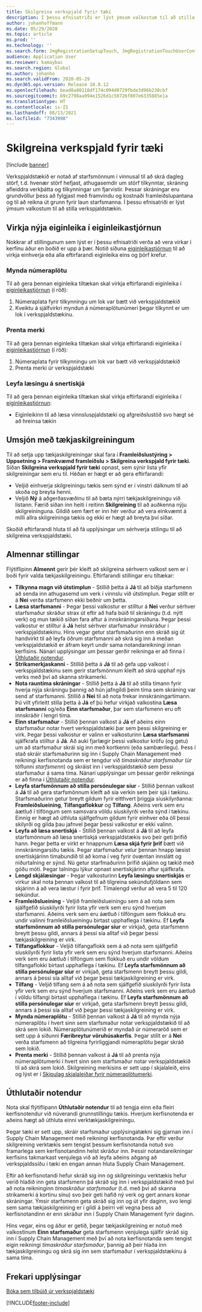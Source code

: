 ```yaml
---
title: Skilgreina verkspjald fyrir tæki
description: Í þessu efnisatriði er lýst ýmsum valkostum til að stilla verkspjaldstækið.
author: johanhoffmann
ms.date: 05/29/2020
ms.topic: article
ms.prod: ''
ms.technology: ''
ms.search.form: JmgRegistrationSetupTouch, JmgRegistrationTouchUserConfiguration
audience: Application User
ms.reviewer: kamaybac
ms.search.region: Global
ms.author: johanho
ms.search.validFrom: 2020-05-29
ms.dyn365.ops.version: Release 10.0.12
ms.openlocfilehash: bead8a80110df174c094d0729fbde3d96b230cbf
ms.sourcegitcommit: b9c2798aa994e1526d1c50726f807e6335885e1a
ms.translationtype: HT
ms.contentlocale: is-IS
ms.lasthandoff: 08/13/2021
ms.locfileid: "7343998"
---
```

# <a name="configure-job-card-for-devices"></a>Skilgreina verkspjald fyrir tæki

[!include [banner](../includes/banner.md)]

Verkspjaldstækið er notað af starfsmönnum í vinnusal til að skrá dagleg störf, t.d. hvenær störf hefjast, athugasemdir um störf tilkynntar, skráning afleiddra verkþátta og tilkynningar um fjarvistir. Þessar skráningar eru grundvöllur þess að fylgjast með framvindu og kostnaði framleiðslupantana og til að reikna út grunn fyrir laun starfsmanna. Í þessu efnisatriði er lýst ýmsum valkostum til að stilla verkspjaldstækin.

## <a name="enable-new-features-in-feature-management"></a>Virkja nýja eiginleika í eiginleikastjórnun

Nokkrar af stillingunum sem lýst er í þessu efnisatriði verða að vera virkar í kerfinu áður en boðið er upp á þær. Notið síðuna [eiginleikastjórnun](../../fin-ops-core/fin-ops/get-started/feature-management/feature-management-overview.md) til að virkja einhverja eða alla eftirfarandi eiginleika eins og þörf krefur.

### <a name="generate-license-plate"></a>Mynda númeraplötu

Til að gera þennan eiginleika tiltækan skal virkja eftirfarandi eiginleika í [eiginleikastjórnun](../../fin-ops-core/fin-ops/get-started/feature-management/feature-management-overview.md) (í röð):

1. Númeraplata fyrir tilkynningu um lok var bætt við verkspjaldstækið
1. Kveiktu á sjálfvirkri myndun á númeraplötunúmeri þegar tilkynnt er um lok í verkspjaldstækinu.

### <a name="print-label"></a>Prenta merki

Til að gera þennan eiginleika tiltækan skal virkja eftirfarandi eiginleika í [eiginleikastjórnun](../../fin-ops-core/fin-ops/get-started/feature-management/feature-management-overview.md) (í röð):

1. Númeraplata fyrir tilkynningu um lok var bætt við verkspjaldstækið
1. Prenta merki úr verkspjaldstæki

### <a name="allow-locking-of-touch-screen"></a>Leyfa læsingu á snertiskjá

Til að gera þennan eiginleika tiltækan skal virkja eftirfarandi eiginleika í [eiginleikastjórnun](../../fin-ops-core/fin-ops/get-started/feature-management/feature-management-overview.md):

- Eiginleikinn til að læsa vinnsluspjaldstæki og afgreiðslustöð svo hægt sé að hreinsa tækin

## <a name="manage-your-device-configurations"></a>Umsjón með tækjaskilgreiningum

Til að setja upp tækjaskilgreiningar skal fara í **Framleiðslustýring > Uppsetning > Framkvæmd framleiðslu > Skilgreina verkspjald fyrir tæki**. Síðan **Skilgreina verkspjald fyrir tæki** opnast, sem sýnir lista yfir skilgreiningar sem eru til. Héðan er hægt er að gera eftirfarandi: 

- Veljið einhverja skilgreiningu tækis sem sýnd er í vinstri dálknum til að skoða og breyta henni.
- Veljið **Ný** á aðgerðasvæðinu til að bæta nýrri tækjaskilgreiningu við listann. Færið síðan inn heiti í reitinn **Skilgreining** til að auðkenna nýju skilgreininguna. Gildið sem fært er inn hér verður að vera einkvæmt á milli allra skilgreininga tækis og ekki er hægt að breyta því síðar.

Skoðið eftirfarandi hluta til að fá upplýsingar um sérhverja stilingu til að skilgreina verkspjaldstæki.

## <a name="general-settings"></a>Almennar stillingar

Flýtiflipinn **Almennt** gerir þér kleift að skilgreina sérhvern valkost sem er í boði fyrir valda tækjaskilgreiningu. Eftirfarandi stillingar eru tiltækar:

- **Tilkynna magn við útstimplun** - Stillið þetta á **Já** til að biðja starfsmenn að senda inn athugasemd um verk í vinnslu við útstimplun. Þegar stillt er á **Nei** verða starfsmenn ekki beðnir um þetta.
- **Læsa starfsmanni** - Þegar þessi valkostur er stilltur á **Nei** verður sérhver starfsmaður skráður strax út eftir að hafa búið til skráningu (t.d. nýtt verk) og mun tækið síðan fara aftur á innskráningarsíðuna. Þegar þessi valkostur er stilltur á **Já** helst sérhver starfsmaður innskráður í verkspjaldstækinu. Hins vegar getur starfsmaðurinn enn skráð sig út handvirkt til að leyfa öðrum starfsmanni að skrá sig inn á meðan verkspjaldstækið er áfram keyrt undir sama notandareikningi innan kerfisins. Nánari upplýsingar um þessar gerðir reikninga er að finna í [Úthlutaðir notendur](#assigned-users).
- **Strikamerkjaskanni** - Stillið þetta á **Já** til að gefa upp valkost í verkspjaldstækinu sem gerir starfsmönnum kleift að skrá upphaf nýs verks með því að skanna strikamerki.
- **Nota rauntíma skráningar** - Stillið þetta á **Já** til að stilla tímann fyrir hverja nýja skráningu þannig að hún jafngildi þeim tíma sem skráning var send af starfsmanni. Stillið á **Nei** til að nota frekar innskráningartímann. Þú vilt yfirleitt stilla þetta á **Já** ef þú hefur virkjað valkostina **Læsa starfsmanni** og/eða **Einn starfsmaður**, þar sem starfsmenn eru oft innskráðir í lengri tíma.
- **Einn starfsmaður** - Stillið þennan valkost á **Já** ef aðeins einn starfsmaður notar hvert verkspjaldstæki þar sem þessi skilgreining er virk. Þegar þessi valkostur er valinn er valkosturinn **Læsa starfsmanni** sjálfkrafa stilltur á **Já**. Að auki fjarlægir þessi valkostur kröfu (og getu) um að starfsmaður skrái sig inn með kortkenni (eða sambærilegu). Þess í stað skráir starfsmaðurinn sig inn í Supply Chain Management með reikningi kerfisnotanda sem er tengdur við *tímaskráður starfsmaður* (úr töflunni *starfsmenn*) og skráist inn í verkspjaldstækið sem þessi starfsmaður á sama tíma.  Nánari upplýsingar um þessar gerðir reikninga er að finna í [Úthlutaðir notendur](#assigned-users).
- **Leyfa starfsmönnum að stilla persónulegar síur** - Stillið þennan valkost á **Já** til að gera starfsmönnum kleift að sía verkin sem þeir sjá í tækinu. Starfsmaðurinn getur breytt gildum fyrir eitthvert þriggja síuskilyrðanna: **Framleiðslueining**, **Tilfangaflokkur** og **Tilfang**. Aðeins verk sem eru áætluð í tilföngum sem samsvara völdu síuskilyrði verða sýnd í tækinu. Einnig er hægt að úthluta sjálfgefnum gildum fyrir einhver eða öll þessi skilyrði og gilda þau jafnvel þegar þessi valkostur er ekki valinn.
- **Leyfa að læsa snertiskjá** - Stillið þennan valkost á **Já** til að leyfa starfsmönnum að læsa snertiskjá verkspjaldstækis svo þeir geti þrifið hann. Þegar þetta er virkt er hnappnum **Læsa skjá fyrir þrif** bætt við innskráningarsíðu tækis. Þegar starfsmaður velur þennan hnapp læsist snertiskjárinn tímabundið til að koma í veg fyrir óvæntan innslátt og niðurtalning er sýnd. Nú getur starfmaðurinn þrifið skjáinn og tækið með góðu móti. Þegar talningu lýkur opnast snertiskjárinn aftur sjálfkrafa.
- **Lengd skjálæsingar** - Þegar valkosturinn **Leyfa læsingu snertiskjás** er virkur skal nota þennan valkost til að tilgreina sekúndufjöldann sem skjárinn á að vera læstur í fyrir þrif. Tímalengd verður að vera 5 til 120 sekúndur.
- **Framleiðslueining** - Veljið framleiðslueiningu sem á að nota sem sjálfgefið síuskilyrði fyrir lista yfir verk sem eru sýnd hverjum starfsmanni. Aðeins verk sem eru áætluð í tilföngum sem flokkuð eru undir valinni framleiðslueiningu birtast upphaflega í tækinu. Ef **Leyfa starfsmönnum að stilla persónulegar síur** er virkjað, geta starfsmenn breytt þessu gildi, annars á þessi sía alltaf við þegar þessi tækjaskilgreining er virk.
- **Tilfangaflokkur** - Veljið tilfangaflokk sem á að nota sem sjálfgefið síuskilyrði fyrir lista yfir verk sem eru sýnd hverjum starfsmanni. Aðeins verk sem eru áætluð í tilföngum sem flokkuð eru undir völdum tilfangaflokki birtast upphaflega í tækinu. Ef **Leyfa starfsmönnum að stilla persónulegar síur** er virkjað, geta starfsmenn breytt þessu gildi, annars á þessi sía alltaf við þegar þessi tækjaskilgreining er virk.
- **Tilfang** - Veljið tilfang sem á að nota sem sjálfgefið síuskilyrði fyrir lista yfir verk sem eru sýnd hverjum starfsmanni. Aðeins verk sem eru áætluð í völdu tilfangi birtast upphaflega í tækinu. Ef **Leyfa starfsmönnum að stilla persónulegar síur** er virkjað, geta starfsmenn breytt þessu gildi, annars á þessi sía alltaf við þegar þessi tækjaskilgreining er virk.
- **Mynda númeraplötu** - Stillið þennan valkost á **Já** til að mynda nýja númeraplötu í hvert sinn sem starfsmaður notar verkspjaldstækið til að skrá sem lokið. Númeraplötunúmerið er myndað úr númeraröð sem er sett upp á síðunni **Færibreytur vöruhúsakerfis**. Þegar stillt er á **Nei** verða starfsmenn að tilgreina fyrirliggjandi númeraplötu þegar skráð sem lokið.
- **Prenta merki** - Stillið þennan valkost á **Já** til að prenta nýja númeraplötumerki í hvert sinn sem starfsmaður notar verkspjaldstækið til að skrá sem lokið. Skilgreining merkisins er sett upp í skjalaleið, eins og lýst er í [Skipulag skjalaleiðar fyrir númeraplötumerki](../warehousing/document-routing-layout-for-license-plates.md).

<a name="assigned-users"></a>

## <a name="assigned-users"></a>Úthlutaðir notendur

Nota skal flýtiflipann **Úthlutaðir notendur** til að tengja einn eða fleiri kerfisnotendur við núverandi grunnstillingu tækis. Hverjum kerfisnotenda er aðeins hægt að úthluta einni verktækjaskilgreiningu.

Þegar tæki er sett upp, skráir starfsmaður upplýsingatækni sig gjarnan inn í Supply Chain Management með reikningi kerfisnotanda. Þar eftir verður skilgreining verktækis sem tengist þessum kerfisnotanda notuð svo framarlega sem kerfisnotandinn helst skráður inn. Þessir notandareikningar kerfisins takmarkast venjulega við að leyfa aðeins aðgang að verkspjaldssíðu í tæki en engan annan hluta Supply Chain Management.

Eftir að kerfisnotandi hefur skráð sig inn og skilgreiningu verktækis hefur verið hlaðið inn geta starfsmenn þá skráð sig inn í verkspjaldstækið með því að nota reikninginn *tímaskráður starfsmaður* (t.d. með því að skanna strikamerki á kortinu sínu) svo þeir geti hafið ný verk og gert annars konar skráningar. Ýmsir starfsmenn geta skráð sig inn og út yfir daginn, svo lengi sem sama tækjaskilgreining er í gildi á þeirri vél vegna þess að kerfisnotandinn er enn skráður inn í Supply Chain Management fyrir daginn.

Hins vegar, eins og áður er getið, þegar tækjaskilgreining er notuð með valkostinum **Einn starfsmaður** geta starfsmenn venjulega sjálfir skráð sig inn í Supply Chain Management með því að nota kerfisnotanda sem tengist eigin reikningi *tímaskráður starfsmaður*, þannig að þeir hlaða inn tækjaskilgreiningu og skrá sig inn sem starfsmaður í verkspjaldstækinu á sama tíma.

## <a name="additional-resources"></a>Frekari upplýsingar

[Bóka sem tilbúið úr verkspjaldstæki](report-finished-job-device.md)


[!INCLUDE[footer-include](../../includes/footer-banner.md)]